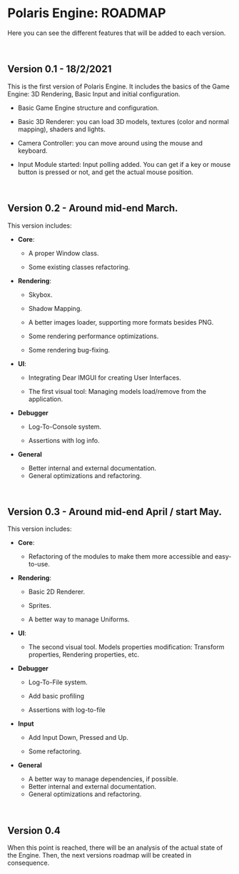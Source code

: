 # Polaris Engine: ROADMAP

Here you can see the different features that will be added to each version.

<br>

## Version 0.1 - 18/2/2021

This is the first version of Polaris Engine. It includes the basics of the Game Engine: 3D Rendering, Basic Input and initial configuration. 

- Basic Game Engine structure and configuration.

- Basic 3D Renderer: you can load 3D models, textures (color and normal mapping), shaders and lights.  
- Camera Controller: you can move around using the mouse and keyboard.
- Input Module started: Input polling added. You can get if a key or mouse button is pressed or not, and get the actual mouse position.

<br>


## Version 0.2 - Around mid-end March.

This version includes:

- **Core**:

  - A proper Window class.

  - Some existing classes refactoring.

    

- **Rendering**:

  - Skybox.

  - Shadow Mapping.

  - A better images loader, supporting more formats besides PNG.

  - Some rendering performance optimizations.

  - Some rendering bug-fixing.

    

- **UI**:

  - Integrating Dear IMGUI for creating User Interfaces.

  - The first visual tool: Managing models load/remove from the application.

    

- **Debugger**

  - Log-To-Console system.

  - Assertions with log info.

    

- **General**

  - Better internal and external documentation.
  - General optimizations and refactoring.

<br>


## Version 0.3 - Around mid-end April / start May.

This version includes:

- **Core**:

  - Refactoring of the modules to make them more accessible and easy-to-use.

    

- **Rendering**:

  - Basic 2D Renderer.

  - Sprites.

  - A better way to manage Uniforms.

    

- **UI**:

  - The second visual tool. Models properties modification: Transform properties, Rendering properties, etc.

    

- **Debugger**

  - Log-To-File system.

  - Add basic profiling

  - Assertions with log-to-file

    

- **Input**

  - Add Input Down, Pressed and Up.

  - Some refactoring.

    

- **General**
  - A better way to manage dependencies, if possible.
  - Better internal and external documentation.
  - General optimizations and refactoring.

<br>


## Version 0.4

When this point is reached, there will be an analysis of the actual state of the Engine. Then, the next versions roadmap will be created in consequence.
